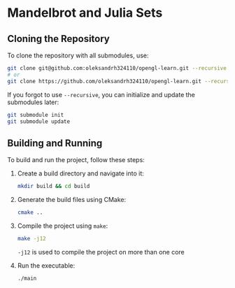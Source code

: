 # Mandelbrot and Julia Sets

## Cloning the Repository

To clone the repository with all submodules, use:

```bash
git clone git@github.com:oleksandrh324110/opengl-learn.git --recursive && cd opengl-learn
# or
git clone https://github.com/oleksandrh324110/opengl-learn.git --recursive && cd opengl-learn
```

If you forgot to use `--recursive`, you can initialize and update the submodules later:

```bash
git submodule init
git submodule update
```

## Building and Running

To build and run the project, follow these steps:

1. Create a build directory and navigate into it:

   ```bash
   mkdir build && cd build
   ```

2. Generate the build files using CMake:

   ```bash
   cmake ..
   ```

3. Compile the project using `make`:

   ```bash
   make -j12
   ```

   `-j12` is used to compile the project on more than one core

4. Run the executable:

   ```bash
   ./main
   ```

